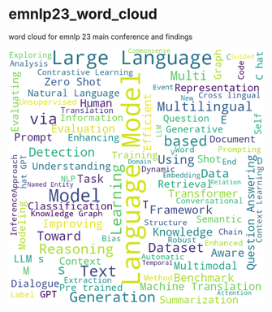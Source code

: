 # emnlp23_word_cloud
word cloud for emnlp 23 main conference and findings

![word cloud](Figure_1.png)
